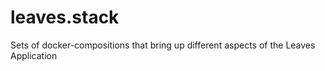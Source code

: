 # leaves.stack
Sets of docker-compositions that bring up different aspects of the Leaves Application 
